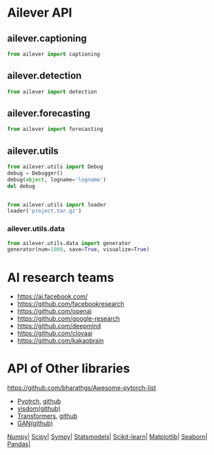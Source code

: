 # Ailever API

## ailever.captioning
```python
from ailever import captioning

```

## ailever.detection
```python
from ailever import detection

```

## ailever.forecasting
```python
from ailever import forecasting

```

## ailever.utils

```python
from ailever.utils import Debug
debug = Debugger()
debug(object, logname='logname')
del debug


from ailever.utils import loader
loader('project.tar.gz')
```

### ailever.utils.data

```python
from ailever.utils.data import generator
generator(num=1000, save=True, visualize=True)
```

# AI research teams
- https://ai.facebook.com/
- https://github.com/facebookresearch
- https://github.com/openai
- https://github.com/google-research
- https://github.com/deepmind
- https://github.com/clovaai
- https://github.com/kakaobrain


# API of Other libraries
https://github.com/bharathgs/Awesome-pytorch-list

- [Pyotrch](https://pytorch.org/docs/stable/index.html), [github](https://github.com/pytorch/pytorch)
- [visdom(github)](https://github.com/facebookresearch/visdom)
- [Transformers](https://huggingface.co/transformers/index.html), [github](https://github.com/huggingface/transformers)
- [GAN(github)](https://github.com/eriklindernoren/PyTorch-GAN/tree/master/implementations)


[Numpy](https://github.com/ailever/ailever/blob/master/API.md)|
[Scipy](https://docs.scipy.org/doc/scipy/reference/)|
[Sympy](https://docs.sympy.org/latest/py-modindex.html)|
[Statsmodels](https://www.statsmodels.org/devel/api.html)|
[Scikit-learn](https://scikit-learn.org/stable/modules/classes.html#)|
[Matplotlib](https://matplotlib.org/api/index.html)|
[Seaborn](https://seaborn.pydata.org/api.html#)|
[Pandas](https://pandas.pydata.org/pandas-docs/stable/reference/index.html)|
